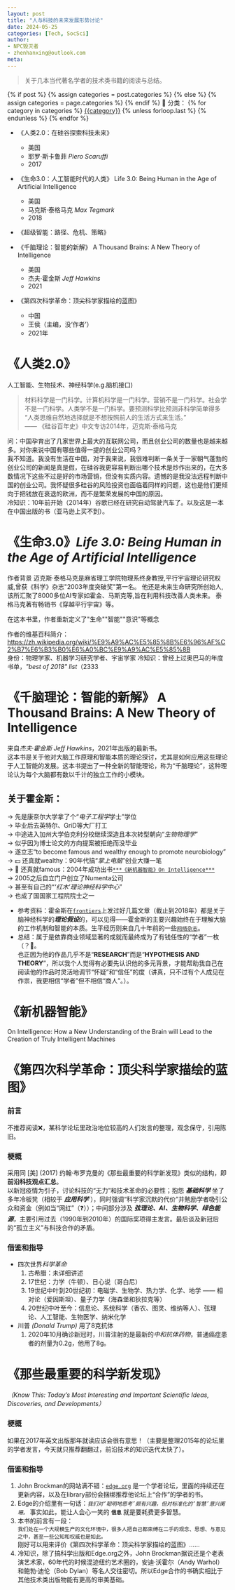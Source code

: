 ```yaml
---
layout: post
title: "人与科技的未来发展形势讨论"
date: 2024-05-25
categories: [Tech, SocSci]
author:
- NPC毁灭者
- zhenhanxing@outlook.com
meta: 
---
```

> 关于几本当代著名学者的技术类书籍的阅读与总结。
<div class="post-categories">
  {% if post %}
    {% assign categories = post.categories %}
  {% else %}
    {% assign categories = page.categories %}
  {% endif %}
  🛒 分类：
  {% for category in categories %}
  <a href="{{site.baseurl}}/categories/#{{category|slugize}}">{{category}}</a>
  {% unless forloop.last %}&nbsp;{% endunless %}
  {% endfor %}
</div>

- 《人类2.0：在硅谷探索科技未来》   
    - 美国  
    - 耶罗·斯卡鲁菲 *Piero Scaruffi*    
    - 2017
- 《生命3.0：人工智能时代的人类》 Life 3.0: Being Human in the Age of Artificial Intelligence 
    - 美国
    - 马克斯·泰格马克 *Max Tegmark*
    - 2018
- 《超级智能：路径、危机、策略》  

- 《千脑理论：智能的新解》 A Thousand Brains: A New Theory of Intelligence
    - 美国
    - 杰夫·霍金斯 *Jeff Hawkins*
    - 2021

- 《第四次科学革命：顶尖科学家描绘的蓝图》
    - 中国
    - 王侯（主编，没‘作者’）
    - 2021年


# 《人类2.0》
人工智能、生物技术、神经科学(e.g.脑机接口)
> 材料科学是一门科学。计算机科学是一门科学。营销不是一门科学。社会学不是一门科学。人类学不是一门科学。要预测科学比预测非科学简单得多  
> “人类思维自然地选择就是不想按照前人的生活方式来生活。”   
> —— 《硅谷百年史》中文专访2014年，迈克斯·泰格马克   

问：中国孕育出了几家世界上最大的互联网公司，而且创业公司的数量也是越来越多。对你来说中国有哪些值得一提的创业公司吗？  
我不知道。我没有生活在中国，对于我来说，我很难判断一条关于一家朝气蓬勃的创业公司的新闻是真是假，在硅谷我更容易判断出哪个技术是炒作出来的，在大多数情况下这些不过是好的市场营销，但没有实质内容。遗憾的是我没法远程判断中国的创业公司。我怀疑很多硅谷的风险投资也面临着同样的问题，这也是他们更倾向于把钱放在衰退的欧洲，而不是繁荣发展的中国的原因。  
冷知识：10年前开始（2014年）谷歌已经在研究自动驾驶汽车了。以及这是一本在中国出版的书（亚马逊上买不到）。


# 《生命3.0》*Life 3.0: Being Human in the Age of Artificial Intelligence*
作者背景
迈克斯·泰格马克是麻省理工学院物理系终身教授,平行宇宙理论研究权威,曾获《科学》杂志"2003年度突破奖"第一名。 他还是未来生命研究所创始人,该所汇聚了8000多位AI专家如霍金、马斯克等,旨在利用科技改善人类未来。 泰格马克著有畅销书《穿越平行宇宙》等。  

在这本书里，作者重新定义了"生命""智能""意识"等概念   

作者的维基百科简介：https://zh.wikipedia.org/wiki/%E9%A9%AC%E5%85%8B%E6%96%AF%C2%B7%E6%B3%B0%E6%A0%BC%E9%A9%AC%E5%85%8B  
身份：物理学家、机器学习研究学者、宇宙学家
冷知识：曾经上过奥巴马的年度书单，*"best of 2018" list*（2333


# 《千脑理论：智能的新解》 A Thousand Brains: A New Theory of Intelligence
来自*杰夫·霍金斯 Jeff Hawkins*，2021年出版的最新书。  
这本书是关于他对大脑工作原理和智能本质的理论探讨，尤其是如何应用这些理论于人工智能的发展。这本书提出了一种全新的智能理论，称为“千脑理论”，这种理论认为每个大脑都有数以千计的独立工作的小模块。  
## 关于霍金斯：
-> 先是康奈尔大学拿了个“*电子工程学*学士”学位  
-> 毕业后去英特尔、GriD等大厂打工  
-> 中途进入加州大学伯克利分校继续深造且本次转型朝向“*生物物理学*”  
-> 似乎因为博士论文的方向提案被拒绝而没毕业  
-> 遂立志“to become famous and wealthy enough to promote neurobiology”  
-> 💵 还真就wealthy：90年代搞“*掌上电脑*”创业大赚一笔  
-> 🏅 还真就famous：2004年成功出书[`***《新机器智能》On Intelligence***`](#新机器智能)   
-> 2005之后自立门户创立了Numenta公司  
-> 甚至有自己的“*‘红木’理论神经科学中心*”  
-> 也成了国国家工程院院士之一   
- 参考资料：霍金斯在[`frontiers`](https://loop.frontiersin.org/people/312279/publications)上发过好几篇文章（截止到2018年）都是关于脑神经科学的***理论假设***的，可以见得——霍金斯的主要兴趣始终在于理解大脑的工作机制和智能的本质。生平经历则来自几十年前的一些[`网络杂志`](https://pencomputing.com/palm/Pen33/hawkins1.html)。  
- 总结：属于是依靠商业领域显著的成就而最终成为了有钱任性的“学者”一枚（？🤔。  
也正因为他的作品几乎不是“**RESEARCH**”而是“**HYPOTHESIS AND THEORY**”，所以我个人觉得有必要先认识他的多元背景，才能帮助我自己在阅读他的作品时灵活地调节“怀疑”和“信任”的度（讲真，只不过有个人成见在作祟，我更相信“学者”但不相信“商人”。）。
# 《新机器智能》
On Intelligence: How a New Understanding of the Brain will Lead to the Creation of Truly Intelligent Machines

# 《第四次科学革命：顶尖科学家描绘的蓝图》
### 前言
不推荐阅读❌，某科学论坛里政治地位较高的人们发言的整理，观念保守，引用陈旧。  
### 梗概
采用同 [美] (2017) 约翰·布罗克曼的《那些最重要的科学新发现》类似的结构，即**前沿科技观点汇总**。  
以新冠疫情为引子，讨论科技的“无力”和技术革命的必要性；抱怨 ***基础科学*** 坐了多年冷板凳（相较于 ***应用科学*** ），同时强调“科学家沉默的代价”并勉励学者吸引公众和资金（例如当“网红”（❓））；中间部分涉及 ***弦理论、AI、生物科学、绿色能源***，主要引用过去（1990年到2010年）的国际奖项得主发言。最后谈及新冠后的“孤立主义”与科技合作的矛盾。  
### 借鉴和指导
- 四次世界*科学革命*
    1. 古希腊：未详细讲述
    1. 17世纪：力学（牛顿）、日心说（哥白尼）
    1. 19世纪中叶到20世纪初：电磁学、生物学、热力学、化学、地学 —— 相对论（爱因斯坦）、量子力学（海森堡和狄拉克等）
    1. 20世纪中叶至今：信息论、系统科学（香农、图灵、维纳等人）、弦理论、人工智能、生物医学、纳米化学
- 川普 *(Donald Trump)* 用了8克抗体
    1. 2020年10月确诊新冠时，川普注射的是最新的*中和抗体药物*，普通癌症患者的剂量为0.2g，他用了8g。

# 《那些最重要的科学新发现》
*（Know This: Today’s Most Interesting and Important Scientific Ideas, Discoveries, and Developments）*
### 梗概
如果在2017年英文出版那年就读应该会很有意思！（主要是整理2015年的论坛里的学者发言，今天就只推荐翻翻过，前沿技术的知识迭代太快了）。   
### 借鉴和指导
1. John Brockman的网站满不错：[`edge.org`](https://www.edge.org/conversations) 是一个学者论坛，里面的持续还在更新内容，以及在library部份会捆绑推荐他论坛上“合作”的学者的书。
1. Edge的介绍里有一句话：*`我们对‘聪明地思考’颇有兴趣，但对标准化的‘智慧’意兴阑珊。`* 事实如此，能让人会心一笑的 **`信息`** 就是要耗费更多智慧。
1. 本书的前言有一段：  
        ```
        我们处在一个大规模生产的文化环境中，很多人把自己都束缚在二手的观念、思想、与意见之中，甚至一些公知和权威也是如此。
        ```  
    刚好可以用来评价《第四次科学革命：顶尖科学家描绘的蓝图》……
1. 冷知识，除了搞科学出版和Edge.org之外，John Brockman据说还是个老表演艺术家，60年代的时候混迹纽约艺术圈的，安迪·沃霍尔（Andy Warhol）和鲍勃·迪伦（Bob Dylan）等名人交往密切。所以Edge合作的书确实相比于其他技术类出版物能有更高的审美基础。
